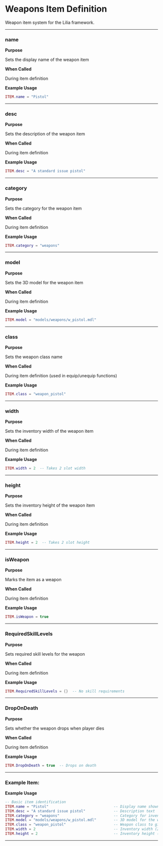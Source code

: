 # Weapons Item Definition

Weapon item system for the Lilia framework.

---

### name

**Purpose**

Sets the display name of the weapon item

**When Called**

During item definition

**Example Usage**

```lua
ITEM.name = "Pistol"

```

---

### desc

**Purpose**

Sets the description of the weapon item

**When Called**

During item definition

**Example Usage**

```lua
ITEM.desc = "A standard issue pistol"

```

---

### category

**Purpose**

Sets the category for the weapon item

**When Called**

During item definition

**Example Usage**

```lua
ITEM.category = "weapons"

```

---

### model

**Purpose**

Sets the 3D model for the weapon item

**When Called**

During item definition

**Example Usage**

```lua
ITEM.model = "models/weapons/w_pistol.mdl"

```

---

### class

**Purpose**

Sets the weapon class name

**When Called**

During item definition (used in equip/unequip functions)

**Example Usage**

```lua
ITEM.class = "weapon_pistol"

```

---

### width

**Purpose**

Sets the inventory width of the weapon item

**When Called**

During item definition

**Example Usage**

```lua
ITEM.width = 2  -- Takes 2 slot width

```

---

### height

**Purpose**

Sets the inventory height of the weapon item

**When Called**

During item definition

**Example Usage**

```lua
ITEM.height = 2  -- Takes 2 slot height

```

---

### isWeapon

**Purpose**

Marks the item as a weapon

**When Called**

During item definition

**Example Usage**

```lua
ITEM.isWeapon = true

```

---

### RequiredSkillLevels

**Purpose**

Sets required skill levels for the weapon

**When Called**

During item definition

**Example Usage**

```lua
ITEM.RequiredSkillLevels = {}  -- No skill requirements

```

---

### DropOnDeath

**Purpose**

Sets whether the weapon drops when player dies

**When Called**

During item definition

**Example Usage**

```lua
ITEM.DropOnDeath = true  -- Drops on death

```

---

### Example Item:

**Example Usage**

```lua
-- Basic item identification
ITEM.name = "Pistol"                              -- Display name shown to players
ITEM.desc = "A standard issue pistol"             -- Description text
ITEM.category = "weapons"                         -- Category for inventory sorting
ITEM.model = "models/weapons/w_pistol.mdl"        -- 3D model for the weapon
ITEM.class = "weapon_pistol"                      -- Weapon class to give when equipped
ITEM.width = 2                                    -- Inventory width (2 slots)
ITEM.height = 2                                   -- Inventory height (2 slots)

```

---

